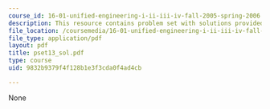 ```yaml
---
course_id: 16-01-unified-engineering-i-ii-iii-iv-fall-2005-spring-2006
description: This resource contains problem set with solutions provided by the professor.
file_location: /coursemedia/16-01-unified-engineering-i-ii-iii-iv-fall-2005-spring-2006/9832b9379f4f128b1e3f3cda0f4ad4cb_pset13_sol.pdf
file_type: application/pdf
layout: pdf
title: pset13_sol.pdf
type: course
uid: 9832b9379f4f128b1e3f3cda0f4ad4cb

---
```

None